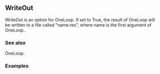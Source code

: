 ##  WriteOut 

WriteOut is an option for OneLoop.  If set to True, the result of OneLoop will be written to a file called "name.res", where name is the first argument of OneLoop..

###  See also 

OneLoop.

###  Examples 